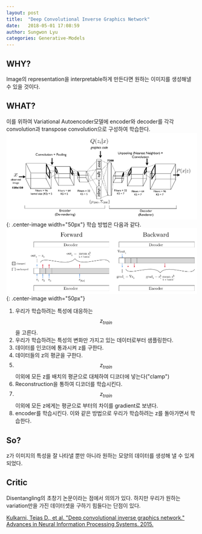 ```yaml
---
layout: post
title:  "Deep Convolutional Inverse Graphics Network"
date:   2018-05-01 17:08:59
author: Sungwon Lyu
categories: Generative-Models
---
```


## WHY? 
Image의 representation을 interpretable하게 만든다면 원하는 이미지를 생성해낼 수 있을 것이다.

## WHAT?
이를 위하여 Variational Autoencoder모델에 encoder와 decoder를 각각 convolution과 transpose convolution으로 구성하여 학습한다. 
![image](/assets/images/dcign1.png){: .center-image width="50px"}
학습 방법은 다음과 같다. 
![image](/assets/images/dcign2.png){: .center-image width="50px"}
1. 우리가 학습하려는 특성에 대응하는 $$z_{train}$$을 고른다.
2. 우리가 학습하려는 특성의 변화만 가지고 있는 데이터로부터 샘플링한다.
3. 데이터를 인코더에 통과시켜 z를 구한다.
4. 데이터들의 z의 평균을 구한다.
5. $$z_{train}$$이외에 모든 z를 배치의 평균으로 대체하여 디코더에 넣는다("clamp")
6. Reconstruction을 통하여 디코더를 학습시킨다.
7. $$z_{train}$$이외에 모든 z에게는 평균으로 부터의 차이를 gradient로 보낸다.
8. encoder를 학습시킨다. 
이와 같은 방법으로 우리가 학습하려는 z를 돌아가면서 학습한다. 

## So?
z가 이미지의 특성을 잘 나타낼 뿐만 아니라 원하는 모양의 데이터를 생성해 낼 수 있게 되었다. 

## Critic
Disentangling의 초창기 논문이라는 점에서 의의가 있다. 하지만 우리가 원하는 variation만을 가진 데이터셋을 구하기 힘들다는 단점이 있다. 

[Kulkarni, Tejas D., et al. "Deep convolutional inverse graphics network." Advances in Neural Information Processing Systems. 2015.](http://papers.nips.cc/paper/5851-deep-convolutional-inverse-graphics-network)
